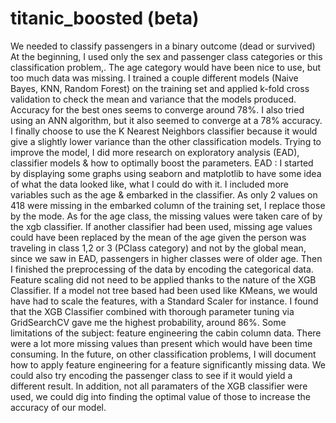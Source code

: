 # titanic_boosted (beta)


We needed to classify passengers in a binary outcome (dead or survived)
At the beginning, I used only the sex and passenger class categories or this classification problem,. The age category would have been nice to use, but too much data was missing. I trained a couple different models (Naive Bayes, KNN, Random Forest) on the training set and applied k-fold cross validation to check the mean and variance that the models produced. Accuracy for the best ones seems to converge around 78%. I also tried using an ANN algorithm, but it also seemed to converge at a 78% accuracy. I finally choose to use the K Nearest Neighbors classifier because it would give a slightly lower variance than the other classification models. 
Trying to improve the model, I did more research on exploratory analysis (EAD), classifier models & how to optimally boost the parameters.
EAD : I started by displaying some graphs using seaborn and matplotlib to have some idea of what the data looked like, what I could do with it. I included more variables such as the age & embarked in the classifier. As only 2 values on 418 were missing in the embarked column of the training set, I replace those by the mode. As for the age class, the missing values were taken care of by the xgb classifier. If another classifier had been used, missing age values could have been replaced by the mean of the age given the person was traveling in class 1,2 or 3 (PClass category) and not by the global mean, since we saw in EAD, passengers in higher classes were of older age. Then I finished the preprocessing of the data by encoding the categorical data. Feature scaling did not need to be applied thanks to the nature of the XGB Classifier. If a model not tree based had been used like KMeans, we would have had to scale the features, with a Standard Scaler for instance.
I found that the XGB Classifier combined with thorough parameter tuning via GridSearchCV gave me the highest probability, around 86%. 
Some limitations of the subject: feature engineering the cabin column data. There were a lot more missing values than present which would have been time consuming. In the future, on other classification problems, I will document how to apply feature engineering for a feature significantly missing data. We could also try encoding the passenger class to see if it would yield a different result. In addition, not all paramaters of the XGB classifier were used, we could dig into finding the optimal value of those to increase the accuracy of our model.
